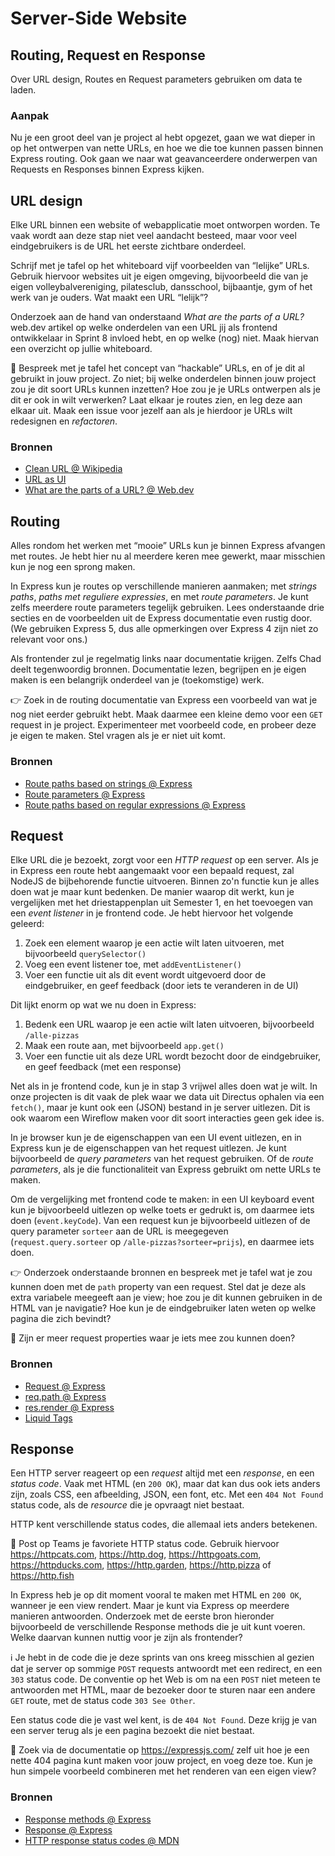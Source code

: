 # Server-Side Website

## Routing, Request en Response

Over URL design, Routes en Request parameters gebruiken om data te laden.


### Aanpak

Nu je een groot deel van je project al hebt opgezet, gaan we wat dieper in op het ontwerpen van nette URLs, en hoe we die toe kunnen passen binnen Express routing. Ook gaan we naar wat geavanceerdere onderwerpen van Requests en Responses binnen Express kijken.


## URL design

Elke URL binnen een website of webapplicatie moet ontworpen worden. Te vaak wordt aan deze stap niet veel aandacht besteed, maar voor veel eindgebruikers is de URL het eerste zichtbare onderdeel.

Schrijf met je tafel op het whiteboard vijf voorbeelden van “lelijke” URLs. Gebruik hiervoor websites uit je eigen omgeving, bijvoorbeeld die van je eigen volleybalvereniging, pilatesclub, dansschool, bijbaantje, gym of het werk van je ouders. Wat maakt een URL “lelijk”?

Onderzoek aan de hand van onderstaand _What are the parts of a URL?_ web.dev artikel op welke onderdelen van een URL jij als frontend ontwikkelaar in Sprint 8 invloed hebt, en op welke (nog) niet. Maak hiervan een overzicht op jullie whiteboard.

💪 Bespreek met je tafel het concept van “hackable” URLs, en of je dit al gebruikt in jouw project. Zo niet; bij welke onderdelen binnen jouw project zou je dit soort URLs kunnen inzetten? Hoe zou je je URLs ontwerpen als je dit er ook in wilt verwerken? Laat elkaar je routes zien, en leg deze aan elkaar uit. Maak een issue voor jezelf aan als je hierdoor je URLs wilt redesignen en _refactoren_.

### Bronnen

- [Clean URL @ Wikipedia](https://en.wikipedia.org/wiki/Clean_URL)
- [URL as UI](https://www.nngroup.com/articles/url-as-ui/)
- [What are the parts of a URL? @ Web.dev](https://web.dev/articles/url-parts)


## Routing

Alles rondom het werken met “mooie” URLs kun je binnen Express afvangen met routes. Je hebt hier nu al meerdere keren mee gewerkt, maar misschien kun je nog een sprong maken.

In Express kun je routes op verschillende manieren aanmaken; met _strings paths_, _paths met reguliere expressies_, en met _route parameters_. Je kunt zelfs meerdere route parameters tegelijk gebruiken. Lees onderstaande drie secties en de voorbeelden uit de Express documentatie even rustig door. (We gebruiken Express 5, dus alle opmerkingen over Express 4 zijn niet zo relevant voor ons.)

Als frontender zul je regelmatig links naar documentatie krijgen. Zelfs Chad deelt tegenwoordig bronnen. Documentatie lezen, begrijpen en je eigen maken is een belangrijk onderdeel van je (toekomstige) werk.

👉 Zoek in de routing documentatie van Express een voorbeeld van wat je nog niet eerder gebruikt hebt. Maak daarmee een kleine demo voor een `GET` request in je project. Experimenteer met voorbeeld code, en probeer deze je eigen te maken. Stel vragen als je er niet uit komt.

### Bronnen

- [Route paths based on strings @ Express](https://expressjs.com/en/guide/routing.html#route-paths-based-on-strings)
- [Route parameters @ Express](https://expressjs.com/en/guide/routing.html#route-parameters)
- [Route paths based on regular expressions @ Express](https://expressjs.com/en/guide/routing.html#route-paths-based-on-regular-expressions)


## Request

Elke URL die je bezoekt, zorgt voor een _HTTP request_ op een server. Als je in Express een route hebt aangemaakt voor een bepaald request, zal NodeJS de bijbehorende functie uitvoeren. Binnen zo'n functie kun je alles doen wat je maar kunt bedenken. De manier waarop dit werkt, kun je vergelijken met het driestappenplan uit Semester 1, en het toevoegen van een _event listener_ in je frontend code. Je hebt hiervoor het volgende geleerd:

1) Zoek een element waarop je een actie wilt laten uitvoeren, met bijvoorbeeld `querySelector()`
2) Voeg een event listener toe, met `addEventListener()`
3) Voer een functie uit als dit event wordt uitgevoerd door de eindgebruiker, en geef feedback (door iets te veranderen in de UI)

Dit lijkt enorm op wat we nu doen in Express:

1) Bedenk een URL waarop je een actie wilt laten uitvoeren, bijvoorbeeld `/alle-pizzas`
2) Maak een route aan, met bijvoorbeeld `app.get()`
3) Voer een functie uit als deze URL wordt bezocht door de eindgebruiker, en geef feedback (met een response)

Net als in je frontend code, kun je in stap 3 vrijwel alles doen wat je wilt. In onze projecten is dit vaak de plek waar we data uit Directus ophalen via een `fetch()`, maar je kunt ook een (JSON) bestand in je server uitlezen. Dit is ook waarom een Wireflow maken voor dit soort interacties geen gek idee is.

In je browser kun je de eigenschappen van een UI event uitlezen, en in Express kun je de eigenschappen van het request uitlezen. Je kunt bijvoorbeeld de _query parameters_ van het request gebruiken. Of de _route parameters_, als je die functionaliteit van Express gebruikt om nette URLs te maken.

Om de vergelijking met frontend code te maken: in een UI keyboard event kun je bijvoorbeeld uitlezen op welke toets er gedrukt is, om daarmee iets doen (`event.keyCode`). Van een request kun je bijvoorbeeld uitlezen of de query parameter `sorteer` aan de URL is meegegeven (`request.query.sorteer` op `/alle-pizzas?sorteer=prijs`), en daarmee iets doen.

👉 Onderzoek onderstaande bronnen en bespreek met je tafel wat je zou kunnen doen met de `path` property van een request. Stel dat je deze als extra variabele meegeeft aan je view; hoe zou je dit kunnen gebruiken in de HTML van je navigatie? Hoe kun je de eindgebruiker laten weten op welke pagina die zich bevindt?

💪 Zijn er meer request properties waar je iets mee zou kunnen doen?

### Bronnen

- [Request @ Express](https://expressjs.com/en/5x/api.html#req)
- [req.path @ Express](https://expressjs.com/en/5x/api.html#req.path)
- [res.render @ Express](https://expressjs.com/en/5x/api.html#res.render)
- [Liquid Tags](https://liquidjs.com/tags/overview.html)


## Response

Een HTTP server reageert op een _request_ altijd met een _response_, en een _status code_. Vaak met HTML (en `200 OK`), maar dat kan dus ook iets anders zijn, zoals CSS, een afbeelding, JSON, een font, etc. Met een `404 Not Found` status code, als de _resource_ die je opvraagt niet bestaat.

HTTP kent verschillende status codes, die allemaal iets anders betekenen.

🤡 Post op Teams je favoriete HTTP status code. Gebruik hiervoor https://httpcats.com, https://http.dog, https://httpgoats.com, https://httpducks.com, https://http.garden, https://http.pizza of https://http.fish

In Express heb je op dit moment vooral te maken met HTML en `200 OK`, wanneer je een view rendert. Maar je kunt via Express op meerdere manieren antwoorden. Onderzoek met de eerste bron hieronder bijvoorbeeld de verschillende Response methods die je uit kunt voeren. Welke daarvan kunnen nuttig voor je zijn als frontender?

ℹ️ Je hebt in de code die je deze sprints van ons kreeg misschien al gezien dat je server op sommige `POST` requests antwoordt met een redirect, en een `303` status code. De conventie op het Web is om na een `POST` niet meteen te antwoorden met HTML, maar de bezoeker door te sturen naar een andere `GET` route, met de status code `303 See Other`.

Een status code die je vast wel kent, is de `404 Not Found`. Deze krijg je van een server terug als je een pagina bezoekt die niet bestaat.

💪 Zoek via de documentatie op https://expressjs.com/ zelf uit hoe je een nette 404 pagina kunt maken voor jouw project, en voeg deze toe. Kun je hun simpele voorbeeld combineren met het renderen van een eigen view?

### Bronnen

- [Response methods @ Express](https://expressjs.com/en/guide/routing.html#response-methods)
- [Response @ Express](https://expressjs.com/en/5x/api.html#res)
- [HTTP response status codes @ MDN](https://developer.mozilla.org/en-US/docs/Web/HTTP/Status)
